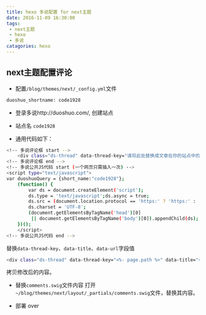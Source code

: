 ```yaml
---
title: hexo 多说配置 for next主题
date: 2016-11-09 16:30:00
tags: 
 - next主题
 - hexo
 - 多说
catagories: hexo
---
```



## next主题配置评论

- 配置`/blog/themes/next/_config.yml`文件
```bash
duoshuo_shortname: code1928
```

- 登录多说http://duoshuo.com/, 创建站点 

- 站点名 `code1928`

- 通用代码如下：
```bash
<!-- 多说评论框 start -->
	<div class="ds-thread" data-thread-key="请将此处替换成文章在你的站点中的ID" data-title="请替换成文章的标题" data-url="请替换成文章的网址"></div>
<!-- 多说评论框 end -->
<!-- 多说公共JS代码 start (一个网页只需插入一次) -->
<script type="text/javascript">
var duoshuoQuery = {short_name:"code1928"};
	(function() {
		var ds = document.createElement('script');
		ds.type = 'text/javascript';ds.async = true;
		ds.src = (document.location.protocol == 'https:' ? 'https:' : 'http:') + '//static.duoshuo.com/embed.js';
		ds.charset = 'UTF-8';
		(document.getElementsByTagName('head')[0] 
		 || document.getElementsByTagName('body')[0]).appendChild(ds);
	})();
	</script>
<!-- 多说公共JS代码 end -->
```

替换`data-thread-key`、`data-title`、`data-url`字段值
```bash
<div class="ds-thread" data-thread-key="<%- page.path %>" data-title="<%- page.title %>" data-url="<%- page.permalink %>"></div>
```
拷贝修改后的内容。

- 替换`comments.swig`文件内容
打开`~/blog/themes/next/layout/_partials/comments.swig`文件，替换其内容。

- 部署 over 


